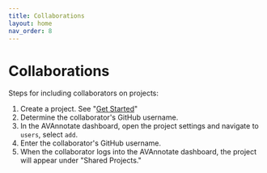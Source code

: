 ```yaml
---
title: Collaborations
layout: home
nav_order: 8
---
```

# Collaborations
Steps for including collaborators on projects:
1. Create a project. See "[Get Started](https://avannotate.github.io/documentation/pages/quickstart/)"
2. Determine the collaborator's GitHub username.
3. In the AVAnnotate dashboard, open the project settings and navigate to `users`, select `add`.
4. Enter the collaborator's GitHub username.
5. When the collaborator logs into the AVAnnotate dashboard, the project will appear under "Shared Projects." 
   


